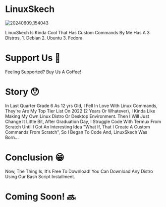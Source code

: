 # LinuxSkech

![20240609_154043](https://github.com/TheProjectSkech/LinuxSkech/assets/172104758/51b1b093-69b2-4446-881f-6f74cc5ec491)

LinuxSkech Is Kinda Cool That Has Custom Commands By Me Has A 3 Distros, 1. Debian 2. Ubuntu 3. Fedora.

# Support Us 💪 

Feeling Supported? Buy Us A Coffee!

# Story 😯 

In Last Quarter Grade 6 As 12 yrs Old, I Fell In Love With Linux Commands, They're Are My Top Tier List On 2022 (2 Years Or Whatever), I Kinda Like Making My Own Linux Distro Or Desktop Environment. Then I Will Just Change It Little Bit, After Graduation Day, I Struggle Code With Termux From Scratch Until I Got An Interesting Idea "What If, That I Create A Custom Commands From Scratch", So I Began To Code And, LinuxSkech Was Born...

# Conclusion 😁 

Now, The Thing Is, It's Free To Download! You Can Download Any Distro Using Our Bash Script Installment.

# Coming Soon! 🔜 

